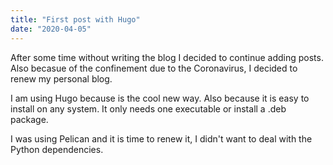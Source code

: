 ```yaml
---
title: "First post with Hugo"
date: "2020-04-05"
---
```


After some time without writing the blog I decided to continue adding posts. Also becasue of the confinement due to the Coronavirus, I decided to renew my personal blog.

I am using Hugo because is the cool new way. Also because it is easy to install on any system. It only needs one executable or install a .deb package.

I was using Pelican and it is time to renew it, I didn't want to deal with the Python dependencies.


